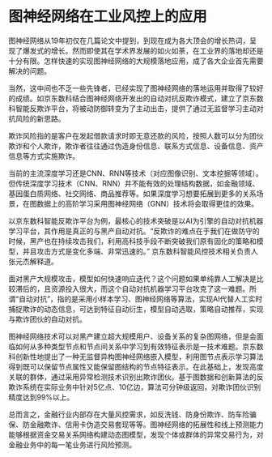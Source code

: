 # 图神经网络在工业风控上的应用

图神经网络从19年初仅在几篇论文中提到，到现在成为各大顶会的增长热词，呈现了爆发式的增长。然而即使其在学术界发展的如火如荼，在工业界的落地却还是十分有限。怎样快速的实现图神经网络的大规模落地应用，成了各大企业首先需要解决的问题。

当然，这中间也不乏一些先锋者，已经实现了图神经网络的落地运用并取得了较好的成绩。如京东数科结合图神经网络开发出的自动对抗反欺诈模式，建立了京东数科智能反欺诈平台，将被动防御转变为了主动出击，提供了通过无监督学习主动对抗风险的新思路。

欺诈风险指的是客户在发起借款请求时即无意还款的风险，按照人数可以分为团伙欺诈和个人欺诈，欺诈者往往通过伪造身份信息、联系方式信息、设备信息、资产信息等方式实施欺诈。

当前的主流深度学习还是CNN、RNN等技术（对应图像识别、文本挖掘等领域）。但传统深度学习技术（CNN、RNN）并不能有效的处理结构数据，如金融领域、基因蛋白质网络、社交网络、商品推荐等。如果深度学习想要拓展到更多的关系场景，在图数据上的高阶学习采用图神经网络（GNN）技术将会取得更佳的效果。

以京东数科智能反欺诈平台为例，最核心的技术突破是以AI为引擎的自动对抗机器学习平台，其作用是真正的与黑产自动对抗。“反欺诈的难点在于我们在做防守的时候，黑产也在持续攻击我们，利用高科技手段不断突破我们原有固化的策略和模型，并且攻击方式是变化多端、非常迅速的。” 京东数科智能风控技术相关负责人张元杰解释道。

面对黑产大规模攻击，模型如何快速响应迭代？这个问题如果单纯靠人工解决是比较滞后的，且资源投入很大，而这个自动对抗机器学习平台攻克了这一难题。所谓“自动对抗”，指的是采用小样本学习、图神经网络等算法，实现AI代替人工实时捕捉欺诈的动态信息，可达到特征自动衍生，模型自动选取，策略自动推荐，实现与欺诈团伙的自动对抗。

图神经网络技术可以对黑产建立超大规模用户、设备关系的复杂图网络，但是会面临如何从多种类型节点和节点间关系中学习到有效特征表示是一技术难题。京东数科创新性地提出了一种无监督异构图神经网络嵌入模型，利用图节点表示学习算法得到既可以保留节点属性又能保留图结构的节点特征表示。在此基础上，发现高度关联的群体，通过采用异常检测技术识别出欺诈团伙。基于图数据和创新算法的反欺诈系统在实际业务中针对5亿点、10亿边，算法可分钟级返回，对欺诈团伙识别精度达到99%以上。

总而言之，金融行业内部存在大量风控需求，如反洗钱、防身份欺诈、防车险骗保、防金融欺诈、信用卡伪造交易套现等等。图神经网络的拓展性和线上预测能力能够根据资金交易关系网络构建动态图模型，发现个体或群体的异常交易行为，对金融业务中的每一笔业务进行风险预测。

 
